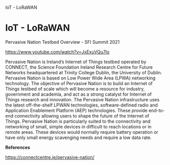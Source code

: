 IoT - LoRaWAN



# IoT - LoRaWAN

Pervasive Nation Testbed Overview - SFI Summit 2021

<https://www.youtube.com/watch?v=JxExuVQu7lo>

Pervasive Nation is Ireland’s Internet of Things testbed operated by CONNECT, the Science Foundation Ireland Research Centre for Future Networks headquartered at Trinity College Dublin, the University of Dublin. Pervasive Nation is based on Low Power Wide Area (LPWA) networking technology. The objective of Pervasive Nation is to build an Internet of Things testbed of scale which will become a resource for industry, government and academia, and act as a strong catalyst for Internet of Things research and innovation. The Pervasive Nation infrastructure uses the latest off-the-shelf LPWAN technologies, software-defined radio and Application Enablement Platform (AEP) technologies. These provide end-to-end connectivity allowing users to shape the future of the Internet of Things. Pervasive Nation is particularly suited to the connectivity and networking of small, simple devices in difficult to reach locations or in remote areas. These devices would normally require battery operation or have only small energy scavenging needs and require a low data rate.

**References**

<https://connectcentre.ie/pervasive-nation/>